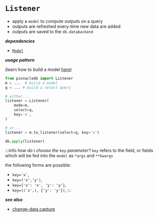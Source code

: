 # `Listener`

- apply a `model` to compute outputs on a query
- outputs are refreshed every-time new data are added
- outputs are saved to the `db.databackend`

***dependencies***

- [`Model`](./model.md)

***usage pattern***

(learn how to build a model [here](model))

```python
from pinnacledb import Listener
m = ...  # build a model
q = ... # build a select query

# either...
listener = Listener(
    mode=m,
    select=q,
    key='x',
)

# or...
listener = m.to_listener(select=q, key='x')

db.apply(listener)
```

:::info
*how do i choose the `key` parameter?*
`key` refers to the field, or fields which 
will be fed into the `model` as `*args` and `**kwargs`

the following forms are possible:
- `key='x'`, 
- `key=('x','y')`, 
- `key={'x': 'x', 'y': 'y'}`, 
- `key=(('x',), {'y': 'y'})`,
:::

***see also***

- [change-data capture](../cluster_mode/change_data_capture)